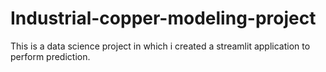 # Industrial-copper-modeling-project
This is a data science project in which i created a streamlit application to perform prediction.
